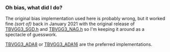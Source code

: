 ### Oh bias, what did I do?
The original bias implementation used here is probably wrong, but it worked fine _(sort of)_ back in January 2021 with the original release of [TBVGG3_SGD.h](TBVGG3_SGD.h) and [TBVGG3_NAG.h](TBVGG3_NAG.h) so I'm keeping it around as a spectacle of guesswork.

[TBVGG3_ADA8](../TBVGG3_ADA8.h) or [TBVGG3_ADA16](../TBVGG3_ADA16.h) are the preferred implementations.
